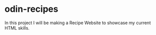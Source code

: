 # odin-recipes

In this project I will be making a Recipe Website to showcase my current HTML skills.
